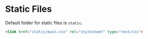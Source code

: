 # Static Files

Default folder for static files is `static`.

```html
<link href="static/main.css" rel="stylesheet" type="text/css">
```
